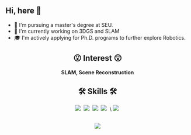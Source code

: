 ## Hi, here 👋
- 🔭 I'm pursuing a master's degree at SEU.
- 🌱 I'm currently working on 3DGS and SLAM
- 🎓 I'm actively applying for Ph.D. programs to further explore Robotics.
###

<div align="center">

## 😮 Interest 😮
**SLAM, Scene Reconstruction**


## 🛠 Skills 🛠
<p align="center">
  <img src="https://img.shields.io/badge/ROS-22314E?style=flat-square&logo=ROS&logoColor=white"/></a>&nbsp 
  <img src="https://img.shields.io/badge/Python-3766AB?style=flat-square&logo=Python&logoColor=white"/></a>&nbsp 
  <img src="https://img.shields.io/badge/C++-00599C?style=flat-square&logo=C%2B%2B&logoColor=white"/></a>&nbsp 
  <img src="https://img.shields.io/badge/C-A8B9CC?style=flat-square&logo=C&logoColor=white"/></a>&nbsp \
  <img src="https://img.shields.io/badge/CUDA-76B900?logo=nvidia&logoColor=white"/></a>&nbsp 
</p>

##
<img align="center" src="https://github-readme-stats.vercel.app/api?username=S-Torin&show_icons=true&icon_color=CE1D2D&text_color=718096&bg_color=ffffff&hide_title=true" />
